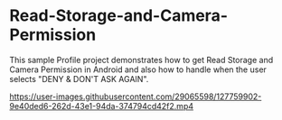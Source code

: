 # Read-Storage-and-Camera-Permission
This sample Profile project demonstrates how to get Read Storage and Camera Permission in Android and also how to handle when the user selects "DENY &amp; DON'T ASK AGAIN".

https://user-images.githubusercontent.com/29065598/127759902-9e40ded6-262d-43e1-94da-374794cd42f2.mp4


